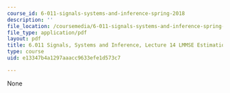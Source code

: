 ```yaml
---
course_id: 6-011-signals-systems-and-inference-spring-2018
description: ''
file_location: /coursemedia/6-011-signals-systems-and-inference-spring-2018/e13347b4a1297aaacc9633efe1d573c7_MIT6_011S18lec14.pdf
file_type: application/pdf
layout: pdf
title: 6.011 Signals, Systems and Inference, Lecture 14 LMMSE Estimation, Orthogonality
type: course
uid: e13347b4a1297aaacc9633efe1d573c7

---
```

None